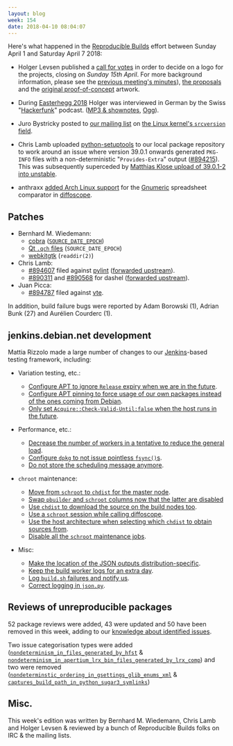 ```yaml
---
layout: blog
week: 154
date: 2018-04-10 08:04:07
---
```


Here's what happened in the [Reproducible Builds](https://reproducible-builds.org) effort between Sunday April 1 and Saturday April 7 2018:

* Holger Levsen published a [call for votes](https://lists.reproducible-builds.org/pipermail/rb-general/2018-April/000848.html) in order to decide on a logo for the projects, closing on *Sunday 15th April*. For more background information, please see the [previous meeting's minutes](https://lists.reproducible-builds.org/pipermail/rb-general/2018-March/000839.html)), [the proposals](https://demo.identihub.co/project/r-b-logo-voting/) and the [original proof-of-concept](https://wiki.debian.org/ReproducibleBuilds/Logo) artwork.

* During [Easterhegg 2018](https://eh18.easterhegg.eu/) Holger was interviewed in German by the Swiss "[Hackerfunk](https://www.hackerfunk.ch/)" podcast. ([MP3 & shownotes](https://www.hackerfunk.ch/index.php?id=271), [Ogg](https://www.hackerfunk.ch/index.php?id=270)).

* Juro Bystricky posted to [our mailing list](https://lists.reproducible-builds.org/pipermail/rb-general/) on [the Linux kernel's `srcversion` field](https://lists.reproducible-builds.org/pipermail/rb-general/2018-April/000845.html).

* Chris Lamb uploaded [python-setuptools](39.0.1-1.0~reproducible1) to our local package repository to work around an issue where version 39.0.1 onwards generated `PKG-INFO` files with a non-deterministic "`Provides-Extra`" output (<a href="https://bugs.debian.org/894215">#894215</a>). This was subsequently superceded by [Matthias Klose upload of 39.0.1-2 into unstable](https://tracker.debian.org/news/944926/accepted-python-setuptools-3901-2-source-into-unstable/).

* anthraxx [added Arch Linux support](https://anonscm.debian.org/git/reproducible/diffoscope.git/commit/?id=9e5b7f8) for the [Gnumeric](http://www.gnumeric.org/) spreadsheet comparator in [diffoscope](https://diffoscope.org).


Patches
-------

* Bernhard M. Wiedemann:
  * [cobra](https://github.com/spf13/cobra/pull/667) ([`SOURCE_DATE_EPOCH`](https://reproducible-builds.org/specs/source-date-epoch/))
  * [Qt `.qch` files](https://codereview.qt-project.org/203352) (`SOURCE_DATE_EPOCH`)
  * [webkitgtk](https://build.opensuse.org/request/show/593851) (`readdir(2)`)
* Chris Lamb:
    * <a href="https://bugs.debian.org/894607">#894607</a> filed against <a href="https://tracker.debian.org/pkg/pylint">pylint</a> ([forwarded upstream](https://github.com/PyCQA/pylint/pull/1989)).
    * <a href="https://bugs.debian.org/890311">#890311</a> and <a href="https://bugs.debian.org/890568">#890568</a> for dashel ([forwarded upstream](https://github.com/aseba-community/dashel/pull/42)).
* Juan Picca:
    * <a href="https://bugs.debian.org/894787">#894787</a> filed against <a href="https://tracker.debian.org/pkg/vte">vte</a>.

In addition, build failure bugs were reported by Adam Borowski (1), Adrian Bunk (27) and Aurélien Courderc (1).


jenkins.debian.net development
------------------------------

Mattia Rizzolo made a large number of changes to our [Jenkins](https://jenkins.io/)-based testing framework, including:

- Variation testing, etc.:
    - [Configure APT to ignore `Release` expiry when we are in the future](https://anonscm.debian.org/git/qa/jenkins.debian.net.git/commit/?id=f3aba2a9).
    - [Configure APT pinning to force usage of our own packages instead of the ones coming from Debian](https://anonscm.debian.org/git/qa/jenkins.debian.net.git/commit/?id=6d75ff46).
    - [Only set `Acquire::Check-Valid-Until:false` when the host runs in the future](https://anonscm.debian.org/git/qa/jenkins.debian.net.git/commit/?id=a8ee5a00).

- Performance, etc.:
    - [Decrease the number of workers in a tentative to reduce the general load](https://anonscm.debian.org/git/qa/jenkins.debian.net.git/commit/?id=1d8394b6).
    - [Configure `dpkg` to not issue pointless `fsync()`s](https://anonscm.debian.org/git/qa/jenkins.debian.net.git/commit/?id=b89b4781).
    - [Do not store the scheduling message anymore](https://anonscm.debian.org/git/qa/jenkins.debian.net.git/commit/?id=fbe16ad8).

- `chroot` maintenance:
    - [Move from `schroot` to `chdist` for the master node](https://anonscm.debian.org/git/qa/jenkins.debian.net.git/commit/?id=b549df7d).
    - [Swap `pbuilder` and `schroot` columns now that the latter are disabled](https://anonscm.debian.org/git/qa/jenkins.debian.net.git/commit/?id=9603a272)
    - [Use `chdist` to download the source on the build nodes too](https://anonscm.debian.org/git/qa/jenkins.debian.net.git/commit/?id=de52cdaf).
    - [Use a `schroot` session while calling diffoscope](https://anonscm.debian.org/git/qa/jenkins.debian.net.git/commit/?id=40366224).
    - [Use the host architecture when selecting which `chdist` to obtain sources from](https://anonscm.debian.org/git/qa/jenkins.debian.net.git/commit/?id=d62b4253).
    - [Disable all the `schroot` maintenance jobs](https://anonscm.debian.org/git/qa/jenkins.debian.net.git/commit/?id=8912daf2).

- Misc:
    - [Make the location of the JSON outputs distribution-specific](https://anonscm.debian.org/git/qa/jenkins.debian.net.git/commit/?id=a678ef1d).
    - [Keep the build worker logs for an extra day](https://anonscm.debian.org/git/qa/jenkins.debian.net.git/commit/?id=df10b0d2).
    - [Log `build.sh` failures and notify us](https://anonscm.debian.org/git/qa/jenkins.debian.net.git/commit/?id=d6b5858d).
    - [Correct logging in `json.py`](https://anonscm.debian.org/git/qa/jenkins.debian.net.git/commit/?id=d94921d5).



Reviews of unreproducible packages
----------------------------------

52 package reviews were added, 43 were updated and 50 have been removed in this week, adding to our [knowledge about identified issues](https://tests.reproducible-builds.org/debian/index_issues.html).

Two issue categorisation types were added ([`nondeterminism_in_files_generated_by_hfst`](https://anonscm.debian.org/git/reproducible/notes.git/commit/?id=56cda31a) & [`nondeterminism_in_apertium_lrx_bin_files_generated_by_lrx_comp`](https://anonscm.debian.org/git/reproducible/notes.git/commit/?id=8413f233)) and two were removed ([`nondeterminstic_ordering_in_gsettings_glib_enums_xml`](https://anonscm.debian.org/git/reproducible/notes.git/commit/?id=40fd2f51) & [`captures_build_path_in_python_sugar3_symlinks`](https://anonscm.debian.org/git/reproducible/notes.git/commit/?id=28fc9436))


Misc.
-----

This week's edition was written by Bernhard M. Wiedemann, Chris Lamb and Holger Levsen & reviewed by a bunch of Reproducible Builds folks on IRC & the mailing lists.
